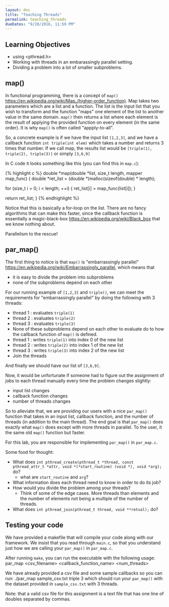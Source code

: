 ```yaml
---
layout: doc
title: "Teaching Threads"
permalink: teaching_threads
dueDates: "9/28/2016, 11:59 PM"
---
```


## Learning Objectives
* using &lt;pthread.h&gt;
* Working with threads in an embarassingly parallel setting.
* Dividing a problem into a lot of smaller subproblems.

## map()

In functional programming, there is a concept of `map()` https://en.wikipedia.org/wiki/Map_(higher-order_function). Map takes two parameters which are a list and a function. The list is the input list that you wish to transform and the function "maps" one element of the list to another value in the same domain. `map()` then returns a list where each element is the result of applying the provided function on every element (in the same order). It is why `map()` is often called "appply-to-all".

So, a concrete example is if we have the input list `[1,2,3]`, and we have a callback function `int triple(int elem)` which takes a number and returns 3 times that number. If we call map, the results list would be `[triple(1), triple(2), triple(3)]` or simply `[3,6,9]`

In C code it looks something like this (you can find this in `map.c`):

{% highlight c %}
double *map(double *list, size_t length, mapper map_func) {
  double *ret_list = (double *)malloc(sizeof(double) * length);

  for (size_t i = 0; i < length; ++i) {
    ret_list[i] = map_func(list[i]);
  }

  return ret_list;
}
{% endhighlight %}

Notice that this is basically a for-loop on the list. There are no fancy algorithms that can make this faster, since the callback function is essentially a magic-black-box https://en.wikipedia.org/wiki/Black_box that we know nothing about.

Parallelism to the rescue!

## par_map()

The first thing to notice is that `map()` is "embarrassingly parallel" https://en.wikipedia.org/wiki/Embarrassingly_parallel, which means that
* it is easy to divide the problem into subproblems
* none of the subproblems depend on each other

For our running example of `[1,2,3]` and `triple()`, we can meet the requirements for "embarrassingly parallel" by doing the following with 3 threads:

* thread 1 : evaluates `triple(1)`
* thread 2 : evaluates `triple(2)`
* thread 3 : evaluates `triple(3)`
* None of these subproblems depend on each other to evaluate do to how the callback function of `map()` is defined.
* thread 1 : writes `triple(1)` into index 0 of the new list
* thread 2 : writes `triple(2)` into index 1 of the new list
* thread 3 : writes `triple(3)` into index 2 of the new list
* Join the threads

And finally we should have our list of `[3,6,9]`.

Now, it would be unfortunate if someone had to figure out the assignment of jobs to each thread manually every time the problem changes slightly:
* input list changes
* callback function changes
* number of threads changes

So to alleviate that, we are providing our users with a nice `par_map()` function that takes in an input list, callback function, and the number of threads (in addition to the main thread). The end goal is that `par_map()` does exactly what `map()` does except with more threads in parallel. To the user, it the same old `map()` function but faster.

For this lab, you are responsible for implementing `par_map()` in `par_map.c`.

Some food for thought:

* What does `int pthread_create(pthread_t *thread, const pthread_attr_t *attr, void *(*start_routine) (void *), void *arg);` do?
	* what are `start_routine` and `arg`?
* What information does each thread need to know in order to do its job?
* How would you divide the problem among your threads?
	* Think of some of the edge cases. More threads than elements and the number of elements not being a multiple of the number of threads.
* What does `int pthread_join(pthread_t thread, void **retval);` do?

## Testing your code

We have provided a makefile that will compile your code along with our framework. We insist that you read through `main.c`, so that you understand just how we are calling your `par_map()` in `par_map.c`.

After running `make`, you can run the executable with the following usage:
par_map <csv_filename> <callback_function_name> <num_threads>

We have already provided a csv file and some sample callbacks so you can run:
./par_map sample_csv.txt triple 3
which should run your `par_map()` with the dataset provided in `sample_csv.txt` with 3 threads.

Note: that a valid csv file for this assignment is a text file that has one line of doubles separated by commas.
